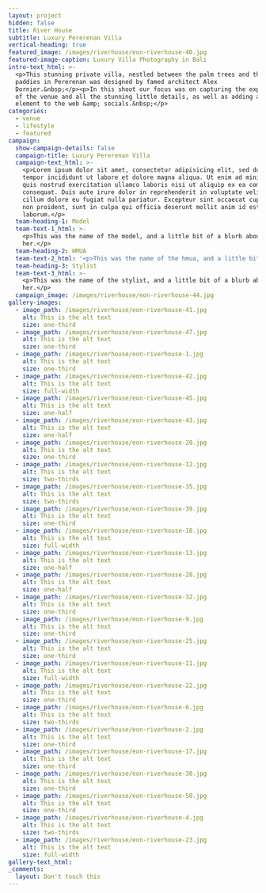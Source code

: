 ```yaml
---
layout: project
hidden: false
title: River House
subtitle: Luxury Pererenan Villa
vertical-heading: true
featured_image: /images/riverhouse/eon-riverhouse-40.jpg
featured-image-caption: Luxury Villa Photography in Bali
intro-text_html: >-
  <p>This stunning private villa, nestled between the palm trees and the rice
  paddies in Pererenan was designed by famed architect Alex
  Dornier.&nbsp;</p><p>In this shoot our focus was on capturing the experience
  of the venue and all the stunning little details, as well as adding a human
  element to the web &amp; socials.&nbsp;</p>
categories:
  - venue
  - lifestyle
  - featured
campaign:
  show-campaign-details: false
  campaign-title: Luxury Pererenan Villa
  campaign-text_html: >-
    <p>Lorem ipsum dolor sit amet, consectetur adipisicing elit, sed do eiusmod
    tempor incididunt ut labore et dolore magna aliqua. Ut enim ad minim veniam,
    quis nostrud exercitation ullamco laboris nisi ut aliquip ex ea commodo
    consequat. Duis aute irure dolor in reprehenderit in voluptate velit esse
    cillum dolore eu fugiat nulla pariatur. Excepteur sint occaecat cupidatat
    non proident, sunt in culpa qui officia deserunt mollit anim id est
    laborum.</p>
  team-heading-1: Model
  team-text-1_html: >-
    <p>This was the name of the model, and a little bit of a blurb about
    her.</p>
  team-heading-2: HMUA
  team-text-2_html: '<p>This was the name of the hmua, and a little bit of a blurb about her.</p>'
  team-heading-3: Stylist
  team-text-3_html: >-
    <p>This was the name of the stylist, and a little bit of a blurb about
    her.</p>
  campaign_image: /images/riverhouse/eon-riverhouse-44.jpg
gallery-images:
  - image_path: /images/riverhouse/eon-riverhouse-41.jpg
    alt: This is the alt text
    size: one-third
  - image_path: /images/riverhouse/eon-riverhouse-47.jpg
    alt: This is the alt text
    size: one-third
  - image_path: /images/riverhouse/eon-riverhouse-1.jpg
    alt: This is the alt text
    size: one-third
  - image_path: /images/riverhouse/eon-riverhouse-42.jpg
    alt: This is the alt text
    size: full-width
  - image_path: /images/riverhouse/eon-riverhouse-45.jpg
    alt: This is the alt text
    size: one-half
  - image_path: /images/riverhouse/eon-riverhouse-43.jpg
    alt: This is the alt text
    size: one-half
  - image_path: /images/riverhouse/eon-riverhouse-20.jpg
    alt: This is the alt text
    size: one-third
  - image_path: /images/riverhouse/eon-riverhouse-12.jpg
    alt: This is the alt text
    size: two-thirds
  - image_path: /images/riverhouse/eon-riverhouse-35.jpg
    alt: This is the alt text
    size: two-thirds
  - image_path: /images/riverhouse/eon-riverhouse-39.jpg
    alt: This is the alt text
    size: one-third
  - image_path: /images/riverhouse/eon-riverhouse-18.jpg
    alt: This is the alt text
    size: full-width
  - image_path: /images/riverhouse/eon-riverhouse-13.jpg
    alt: This is the alt text
    size: one-half
  - image_path: /images/riverhouse/eon-riverhouse-28.jpg
    alt: This is the alt text
    size: one-half
  - image_path: /images/riverhouse/eon-riverhouse-32.jpg
    alt: This is the alt text
    size: one-third
  - image_path: /images/riverhouse/eon-riverhouse-9.jpg
    alt: This is the alt text
    size: one-third
  - image_path: /images/riverhouse/eon-riverhouse-25.jpg
    alt: This is the alt text
    size: one-third
  - image_path: /images/riverhouse/eon-riverhouse-11.jpg
    alt: This is the alt text
    size: full-width
  - image_path: /images/riverhouse/eon-riverhouse-22.jpg
    alt: This is the alt text
    size: one-third
  - image_path: /images/riverhouse/eon-riverhouse-6.jpg
    alt: This is the alt text
    size: two-thirds
  - image_path: /images/riverhouse/eon-riverhouse-2.jpg
    alt: This is the alt text
    size: one-third
  - image_path: /images/riverhouse/eon-riverhouse-17.jpg
    alt: This is the alt text
    size: one-third
  - image_path: /images/riverhouse/eon-riverhouse-30.jpg
    alt: This is the alt text
    size: one-third
  - image_path: /images/riverhouse/eon-riverhouse-50.jpg
    alt: This is the alt text
    size: one-third
  - image_path: /images/riverhouse/eon-riverhouse-4.jpg
    alt: This is the alt text
    size: two-thirds
  - image_path: /images/riverhouse/eon-riverhouse-23.jpg
    alt: This is the alt text
    size: full-width
gallery-text_html:
_comments:
  layout: Don't touch this
---
```


